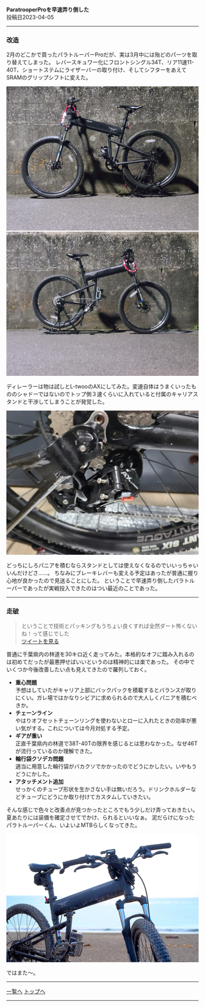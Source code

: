 

**ParatrooperProを早速弄り倒した**  
投稿日2023-04-05

---

### 改造

2月のどこかで買ったパラトルーパーProだが、実は3月中には殆どのパーツを取り替えてしまった。
レバースキュワー化にフロントシングル34T、リア11速11-40T、ショートステムにライザーバーの取り付け、そしてシフターをあえてSRAMのグリップシフトに変えた。

<img alt="ParatrooperPro改1" src="/bike/md/Paratrooper/Photo/1/1.jpg">

<img alt="ParatrooperPro改2" src="/bike/md/Paratrooper/Photo/1/2.jpg">

ディレーラーは物は試しとL-twooのAXにしてみた。変速自体はうまくいったもののシャドーではないのでトップ側３速くらいに入れていると付属のキャリアスタンドと干渉してしまうことが発覚した。

<img alt="ParatrooperPro改" src="/bike/md/Paratrooper/Photo/1/0.jpg">

どっちにしろパニアを積むならスタンドとしては使えなくなるのでいいっちゃいいんだけどさ……。
ちなみにブレーキレバーも変える予定はあったが普通に握り心地が良かったので見送ることにした。
ということで早速弄り倒したパラトルーパーであったが実戦投入できたのはつい最近のことであった。

---

### 走破

> ということで技術とパッキングもうちょい良くすれば全然ダート怖くないね！って感じでした  
> [ツイートを見る](https://twitter.com/ADlGCrQjlnyDKCg/status/1643035424565362689)

普通に千葉県内の林道を30キロ近く走ってみた。本格的なオフに踏み入れるのは初めてだったが最悪押せばいいというのは精神的には楽であった。
その中でいくつか今後改善したい点も見えてきたので羅列しておく。

- **重心問題**  
  予想はしていたがキャリア上部にバックパックを積載するとバランスが取りにくい。ガレ場ではかなりシビアに求められるので大人しくパニアを積むべきか。
- **チェーンライン**  
  やはりオフセットチェーンリングを使わないとローに入れたときの効率が悪い気がする。これについては今月対処する予定。
- **ギアが重い**  
  正直千葉県内の林道で38T-40Tの限界を感じるとは思わなかった。なぜ46Tが流行っているのか理解できた。
- **輪行袋クソデカ問題**  
  適当に用意した輪行袋がバカクソでかかったのでどうにかしたい。いやもうどうにかした。
- **アタッチメント追加**  
  せっかくのチューブ形状を生かさない手は無いだろう。ドリンクホルダーなどチューブにどうにか取り付けてカスタムしていきたい。

そんな感じで色々と改善点が見つかったところでもう少しだけ弄っておきたい。夏あたりには装備を確定させてでかけ、られるといいなぁ。
泥だらけになったパラトルーパーくん、いよいよMTBらしくなってきた。

<img alt="ParatrooperPro改3" src="/bike/md/Paratrooper/Photo/1/3.jpg">

ではまた～。

---

[一覧へ](../../BCLinks.html)
[トップへ](../../../index.html)

---

